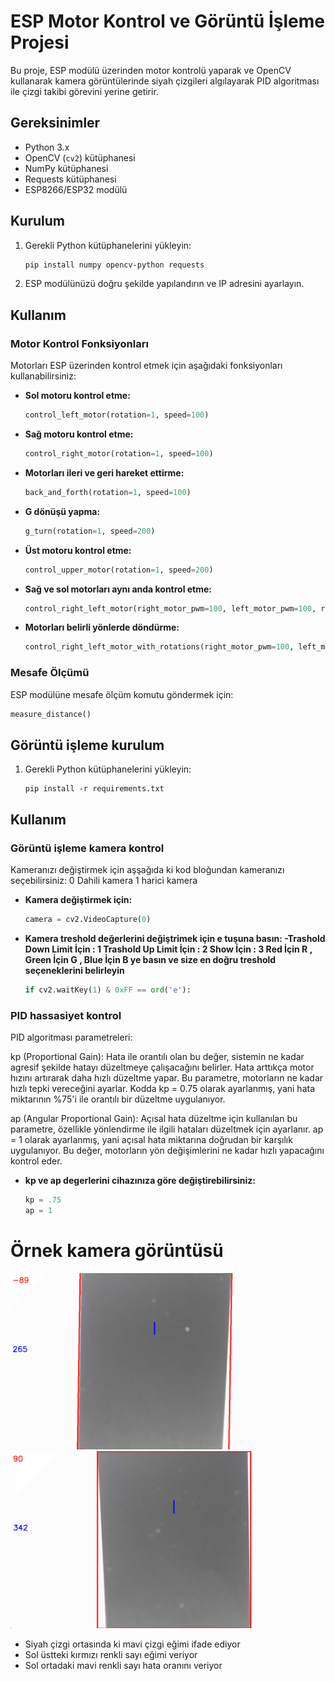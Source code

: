 # ESP Motor Kontrol ve Görüntü İşleme Projesi

Bu proje, ESP modülü üzerinden motor kontrolü yaparak ve OpenCV kullanarak kamera görüntülerinde siyah çizgileri algılayarak PID algoritması ile çizgi takibi görevini yerine getirir. 

## Gereksinimler

- Python 3.x
- OpenCV (`cv2`) kütüphanesi
- NumPy kütüphanesi
- Requests kütüphanesi
- ESP8266/ESP32 modülü

## Kurulum

1. Gerekli Python kütüphanelerini yükleyin:

    ```bash
    pip install numpy opencv-python requests
    ```

2. ESP modülünüzü doğru şekilde yapılandırın ve IP adresini ayarlayın.

## Kullanım

### Motor Kontrol Fonksiyonları

Motorları ESP üzerinden kontrol etmek için aşağıdaki fonksiyonları kullanabilirsiniz:

- **Sol motoru kontrol etme:**

    ```python
    control_left_motor(rotation=1, speed=100)
    ```

- **Sağ motoru kontrol etme:**

    ```python
    control_right_motor(rotation=1, speed=100)
    ```

- **Motorları ileri ve geri hareket ettirme:**

    ```python
    back_and_forth(rotation=1, speed=100)
    ```

- **G dönüşü yapma:**

    ```python
    g_turn(rotation=1, speed=200)
    ```

- **Üst motoru kontrol etme:**

    ```python
    control_upper_motor(rotation=1, speed=200)
    ```

- **Sağ ve sol motorları aynı anda kontrol etme:**

    ```python
    control_right_left_motor(right_motor_pwm=100, left_motor_pwm=100, rotation=1)
    ```

- **Motorları belirli yönlerde döndürme:**

    ```python
    control_right_left_motor_with_rotations(right_motor_pwm=100, left_motor_pwm=100, RightRotation=1, LeftRotation=1)
    ```

### Mesafe Ölçümü

ESP modülüne mesafe ölçüm komutu göndermek için:

```python
measure_distance()
```

## Görüntü işleme kurulum

1. Gerekli Python kütüphanelerini yükleyin:

    ```Requirements
    pip install -r requirements.txt
    ```
    
## Kullanım

### Görüntü işleme kamera kontrol

Kameranızı değiştirmek için aşşağıda ki kod bloğundan kameranızı seçebilirsiniz:
0 Dahili kamera
1 harici kamera

- **Kamera değiştirmek için:**

    ```python
    camera = cv2.VideoCapture(0)
    ```
- **Kamera treshold değerlerini değiştrimek için e tuşuna basın:
-Trashold Down Limit İçin : 1 Trashold Up Limit İçin : 2 Show İçin : 3
Red İçin R , Green İçin G , Blue İçin B ye basın ve size en doğru treshold seçeneklerini belirleyin**

    ```python
    if cv2.waitKey(1) & 0xFF == ord('e'):
    ```

### PID hassasiyet kontrol

PID algoritması parametreleri:

  kp (Proportional Gain): Hata ile orantılı olan bu değer,
  sistemin ne kadar agresif şekilde hatayı düzeltmeye çalışacağını belirler.
  Hata arttıkça motor hızını artırarak daha hızlı düzeltme yapar.
  Bu parametre, motorların ne kadar hızlı tepki vereceğini ayarlar.
  Kodda kp = 0.75 olarak ayarlanmış, yani hata miktarının %75'i ile orantılı bir düzeltme uygulanıyor.

  ap (Angular Proportional Gain): Açısal hata düzeltme için kullanılan bu parametre,
  özellikle yönlendirme ile ilgili hataları düzeltmek için ayarlanır.
  ap = 1 olarak ayarlanmış, yani açısal hata miktarına doğrudan bir karşılık uygulanıyor.
  Bu değer, motorların yön değişimlerini ne kadar hızlı yapacağını kontrol eder.
  
- **kp ve ap degerlerini cihazınıza göre değiştirebilirsiniz:**

    ```python
    kp = .75
    ap = 1
    ```


# Örnek kamera görüntüsü
![Kamera Örnek Görüntü](https://github.com/12enes34/Line_Tracking_With_Image_Processing/blob/main/Screenshot%202024-09-22%20103050.png)
![Kamera Örnek Görüntü2](https://github.com/12enes34/Line_Tracking_With_Image_Processing/blob/main/Screenshot%202024-09-22%20103121.png)

- Siyah çizgi ortasında ki mavi çizgi eğimi ifade ediyor
- Sol üstteki kırmızı renkli sayı eğimi veriyor
- Sol ortadaki mavi renkli sayı hata oranını veriyor






















